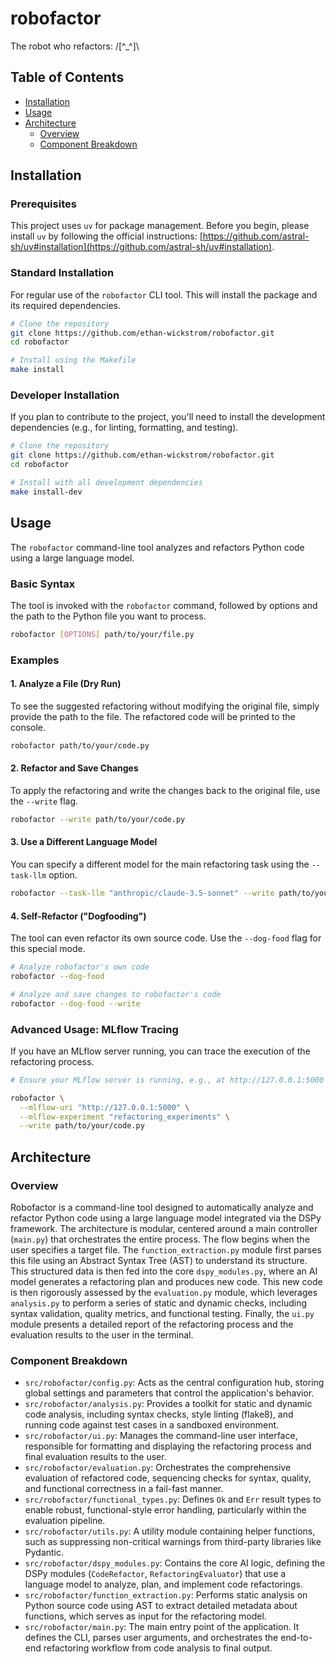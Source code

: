 # robofactor
The robot who refactors: /[^_^]\

## Table of Contents
- [Installation](#installation)
- [Usage](#usage)
- [Architecture](#architecture)
  - [Overview](#overview)
  - [Component Breakdown](#component-breakdown)

## Installation

### Prerequisites

This project uses `uv` for package management. Before you begin, please install `uv` by following the official instructions: [https://github.com/astral-sh/uv#installation](https://github.com/astral-sh/uv#installation).

### Standard Installation

For regular use of the `robofactor` CLI tool. This will install the package and its required dependencies.

```bash
# Clone the repository
git clone https://github.com/ethan-wickstrom/robofactor.git
cd robofactor

# Install using the Makefile
make install
```

### Developer Installation

If you plan to contribute to the project, you'll need to install the development dependencies (e.g., for linting, formatting, and testing).

```bash
# Clone the repository
git clone https://github.com/ethan-wickstrom/robofactor.git
cd robofactor

# Install with all development dependencies
make install-dev
```

## Usage

The `robofactor` command-line tool analyzes and refactors Python code using a large language model.

### Basic Syntax

The tool is invoked with the `robofactor` command, followed by options and the path to the Python file you want to process.

```bash
robofactor [OPTIONS] path/to/your/file.py
```

### Examples

#### 1. Analyze a File (Dry Run)

To see the suggested refactoring without modifying the original file, simply provide the path to the file. The refactored code will be printed to the console.

```bash
robofactor path/to/your/code.py
```

#### 2. Refactor and Save Changes

To apply the refactoring and write the changes back to the original file, use the `--write` flag.

```bash
robofactor --write path/to/your/code.py
```

#### 3. Use a Different Language Model

You can specify a different model for the main refactoring task using the `--task-llm` option.

```bash
robofactor --task-llm "anthropic/claude-3.5-sonnet" --write path/to/your/code.py
```

#### 4. Self-Refactor ("Dogfooding")

The tool can even refactor its own source code. Use the `--dog-food` flag for this special mode.

```bash
# Analyze robofactor's own code
robofactor --dog-food

# Analyze and save changes to robofactor's code
robofactor --dog-food --write
```

### Advanced Usage: MLflow Tracing

If you have an MLflow server running, you can trace the execution of the refactoring process.

```bash
# Ensure your MLflow server is running, e.g., at http://127.0.0.1:5000

robofactor \
  --mlflow-uri "http://127.0.0.1:5000" \
  --mlflow-experiment "refactoring_experiments" \
  --write path/to/your/code.py
```

## Architecture

### Overview

Robofactor is a command-line tool designed to automatically analyze and refactor Python code using a large language model integrated via the DSPy framework. The architecture is modular, centered around a main controller (`main.py`) that orchestrates the entire process. The flow begins when the user specifies a target file. The `function_extraction.py` module first parses this file using an Abstract Syntax Tree (AST) to understand its structure. This structured data is then fed into the core `dspy_modules.py`, where an AI model generates a refactoring plan and produces new code. This new code is then rigorously assessed by the `evaluation.py` module, which leverages `analysis.py` to perform a series of static and dynamic checks, including syntax validation, quality metrics, and functional testing. Finally, the `ui.py` module presents a detailed report of the refactoring process and the evaluation results to the user in the terminal.

### Component Breakdown

- `src/robofactor/config.py`: Acts as the central configuration hub, storing global settings and parameters that control the application's behavior.
- `src/robofactor/analysis.py`: Provides a toolkit for static and dynamic code analysis, including syntax checks, style linting (flake8), and running code against test cases in a sandboxed environment.
- `src/robofactor/ui.py`: Manages the command-line user interface, responsible for formatting and displaying the refactoring process and final evaluation results to the user.
- `src/robofactor/evaluation.py`: Orchestrates the comprehensive evaluation of refactored code, sequencing checks for syntax, quality, and functional correctness in a fail-fast manner.
- `src/robofactor/functional_types.py`: Defines `Ok` and `Err` result types to enable robust, functional-style error handling, particularly within the evaluation pipeline.
- `src/robofactor/utils.py`: A utility module containing helper functions, such as suppressing non-critical warnings from third-party libraries like Pydantic.
- `src/robofactor/dspy_modules.py`: Contains the core AI logic, defining the DSPy modules (`CodeRefactor`, `RefactoringEvaluator`) that use a language model to analyze, plan, and implement code refactorings.
- `src/robofactor/function_extraction.py`: Performs static analysis on Python source code using AST to extract detailed metadata about functions, which serves as input for the refactoring model.
- `src/robofactor/main.py`: The main entry point of the application. It defines the CLI, parses user arguments, and orchestrates the end-to-end refactoring workflow from code analysis to final output.